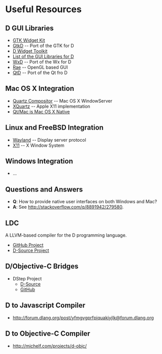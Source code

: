 # Useful Resources


## D GUI Libraries

- [GTK Widget Kit](http://www.gtk.org/)
- [GtkD](http://www.dsource.org/projects/gtkd) -- Port of the GTK for D
- [D Widget Toolkit](http://www.dsource.org/projects/dwt)
- [List of the GUI Libraries for D](http://www.prowiki.org/wiki4d/wiki.cgi?GuiLibraries)
- [WxD](http://wxd.sourceforge.net/) -- Port of the Wx for D
- [Rae](http://www.dsource.org/projects/rae/) -- OpenGL based GUI
- [QtD](http://www.dsource.org/projects/qtd) -- Port of the Qt fro D


## Mac OS X Integration
- [Quartz Compositor](http://en.wikipedia.org/wiki/Quartz_Compositor) -- Mac OS X WindowServer
- [XQuartz](http://xquartz.macosforge.org/) -- Apple X11 implementation
- [Qt/Mac is Mac OS X Native](http://cep.xor.aps.anl.gov/software/qt4-x11-4.2.2/qtmac-as-native.html)


## Linux and FreeBSD Integration
- [Wayland](http://wayland.freedesktop.org/) -- Display server protocol
- [X11](http://en.wikipedia.org/wiki/X_Window_System) -- X Window System


## Windows Integration
- …


## Questions and Answers

 - **Q**: How to provide native user interfaces on both Windows and Mac?
 - **A**: See <http://stackoverflow.com/q/8891942/279580>.

## LDC
A LLVM-based compiler for the D programming language.

- [GitHub Project](https://github.com/ldc-developers/ldc)
- [D-Source Project](http://www.dsource.org/projects/ldc)


## D/Objective-C Bridges
- DStep Project
	- [D-Source](http://www.dsource.org/projects/dstep/)
	- [GitHub](https://github.com/jacob-carlborg/dstep)
	
## D to Javascript Compiler
- <http://forum.dlang.org/post/yfmgvgprfpiquakiyjlk@forum.dlang.org>


## D to Objective-C Compiler
- <http://michelf.com/projects/d-objc/>
